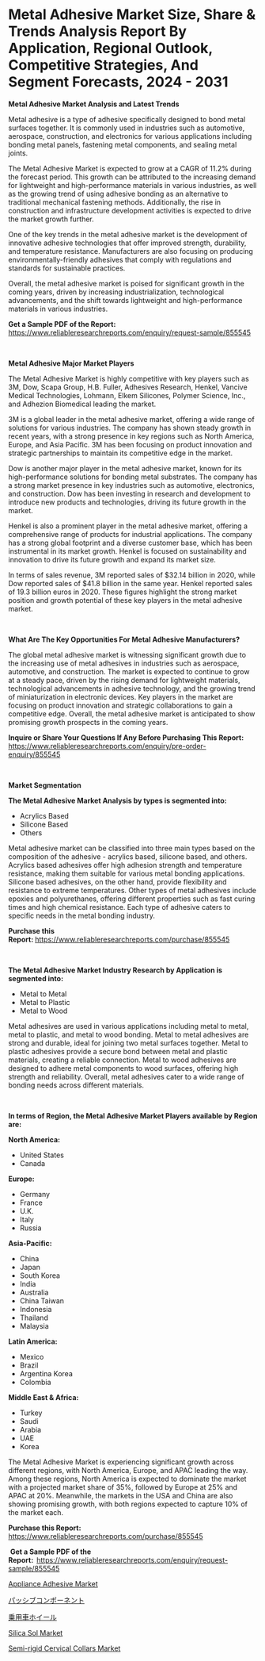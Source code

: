 <p><h1>Metal Adhesive Market Size, Share & Trends Analysis Report By Application, Regional Outlook, Competitive Strategies, And Segment Forecasts, 2024 - 2031</h1></p><p><strong>Metal Adhesive Market Analysis and Latest Trends</strong></p>
<p><p>Metal adhesive is a type of adhesive specifically designed to bond metal surfaces together. It is commonly used in industries such as automotive, aerospace, construction, and electronics for various applications including bonding metal panels, fastening metal components, and sealing metal joints.</p><p>The Metal Adhesive Market is expected to grow at a CAGR of 11.2% during the forecast period. This growth can be attributed to the increasing demand for lightweight and high-performance materials in various industries, as well as the growing trend of using adhesive bonding as an alternative to traditional mechanical fastening methods. Additionally, the rise in construction and infrastructure development activities is expected to drive the market growth further.</p><p>One of the key trends in the metal adhesive market is the development of innovative adhesive technologies that offer improved strength, durability, and temperature resistance. Manufacturers are also focusing on producing environmentally-friendly adhesives that comply with regulations and standards for sustainable practices.</p><p>Overall, the metal adhesive market is poised for significant growth in the coming years, driven by increasing industrialization, technological advancements, and the shift towards lightweight and high-performance materials in various industries.</p></p>
<p><strong>Get a Sample PDF of the Report:&nbsp;</strong> <a href="https://www.reliableresearchreports.com/enquiry/request-sample/855545">https://www.reliableresearchreports.com/enquiry/request-sample/855545</a></p>
<p>&nbsp;</p>
<p><strong>Metal Adhesive Major Market Players</strong></p>
<p><p>The Metal Adhesive Market is highly competitive with key players such as 3M, Dow, Scapa Group, H.B. Fuller, Adhesives Research, Henkel, Vancive Medical Technologies, Lohmann, Elkem Silicones, Polymer Science, Inc., and Adhezion Biomedical leading the market. </p><p>3M is a global leader in the metal adhesive market, offering a wide range of solutions for various industries. The company has shown steady growth in recent years, with a strong presence in key regions such as North America, Europe, and Asia Pacific. 3M has been focusing on product innovation and strategic partnerships to maintain its competitive edge in the market.</p><p>Dow is another major player in the metal adhesive market, known for its high-performance solutions for bonding metal substrates. The company has a strong market presence in key industries such as automotive, electronics, and construction. Dow has been investing in research and development to introduce new products and technologies, driving its future growth in the market.</p><p>Henkel is also a prominent player in the metal adhesive market, offering a comprehensive range of products for industrial applications. The company has a strong global footprint and a diverse customer base, which has been instrumental in its market growth. Henkel is focused on sustainability and innovation to drive its future growth and expand its market size.</p><p>In terms of sales revenue, 3M reported sales of $32.14 billion in 2020, while Dow reported sales of $41.8 billion in the same year. Henkel reported sales of 19.3 billion euros in 2020. These figures highlight the strong market position and growth potential of these key players in the metal adhesive market.</p></p>
<p>&nbsp;</p>
<p><strong>What Are The Key Opportunities For Metal Adhesive Manufacturers?</strong></p>
<p><p>The global metal adhesive market is witnessing significant growth due to the increasing use of metal adhesives in industries such as aerospace, automotive, and construction. The market is expected to continue to grow at a steady pace, driven by the rising demand for lightweight materials, technological advancements in adhesive technology, and the growing trend of miniaturization in electronic devices. Key players in the market are focusing on product innovation and strategic collaborations to gain a competitive edge. Overall, the metal adhesive market is anticipated to show promising growth prospects in the coming years.</p></p>
<p><strong>Inquire or Share Your Questions If Any Before Purchasing This Report:</strong> <a href="https://www.reliableresearchreports.com/enquiry/pre-order-enquiry/855545">https://www.reliableresearchreports.com/enquiry/pre-order-enquiry/855545</a></p>
<p>&nbsp;</p>
<p><strong>Market Segmentation</strong></p>
<p><strong>The Metal Adhesive Market Analysis by types is segmented into:</strong></p>
<p><ul><li>Acrylics Based</li><li>Silicone Based</li><li>Others</li></ul></p>
<p><p>Metal adhesive market can be classified into three main types based on the composition of the adhesive - acrylics based, silicone based, and others. Acrylics based adhesives offer high adhesion strength and temperature resistance, making them suitable for various metal bonding applications. Silicone based adhesives, on the other hand, provide flexibility and resistance to extreme temperatures. Other types of metal adhesives include epoxies and polyurethanes, offering different properties such as fast curing times and high chemical resistance. Each type of adhesive caters to specific needs in the metal bonding industry.</p></p>
<p><strong>Purchase this Report:&nbsp;</strong><a href="https://www.reliableresearchreports.com/purchase/855545">https://www.reliableresearchreports.com/purchase/855545</a></p>
<p>&nbsp;</p>
<p><strong>The Metal Adhesive Market Industry Research by Application is segmented into:</strong></p>
<p><ul><li>Metal to Metal</li><li>Metal to Plastic</li><li>Metal to Wood</li></ul></p>
<p><p>Metal adhesives are used in various applications including metal to metal, metal to plastic, and metal to wood bonding. Metal to metal adhesives are strong and durable, ideal for joining two metal surfaces together. Metal to plastic adhesives provide a secure bond between metal and plastic materials, creating a reliable connection. Metal to wood adhesives are designed to adhere metal components to wood surfaces, offering high strength and reliability. Overall, metal adhesives cater to a wide range of bonding needs across different materials.</p></p>
<p>&nbsp;</p>
<p><strong>In terms of Region, the Metal Adhesive Market Players available by Region are:</strong></p>
<p>
    <p> <strong> North America: </strong>
        <ul>
            <li>United States</li>
            <li>Canada</li>
        </ul>
        </p> 
    <p> <strong> Europe: </strong>
        <ul>
            <li>Germany</li>
            <li>France</li>
            <li>U.K.</li>
            <li>Italy</li>
            <li>Russia</li>
        </ul>
        </p> 
    <p> <strong> Asia-Pacific: </strong>
        <ul>
            <li>China</li>
            <li>Japan</li>
            <li>South Korea</li>
            <li>India</li>
            <li>Australia</li>
            <li>China Taiwan</li>
            <li>Indonesia</li>
            <li>Thailand</li>
            <li>Malaysia</li>
        </ul>
        </p> 
    <p> <strong> Latin America: </strong>
        <ul>
            <li>Mexico</li>
            <li>Brazil</li>
            <li>Argentina Korea</li>
            <li>Colombia</li>
        </ul>
        </p> 
    <p> <strong> Middle East & Africa: </strong>
        <ul>
            <li>Turkey</li>
            <li>Saudi</li>
            <li>Arabia</li>
            <li>UAE</li>
            <li>Korea</li>
        </ul>
    </p>
    </p>
<p><p>The Metal Adhesive Market is experiencing significant growth across different regions, with North America, Europe, and APAC leading the way. Among these regions, North America is expected to dominate the market with a projected market share of 35%, followed by Europe at 25% and APAC at 20%. Meanwhile, the markets in the USA and China are also showing promising growth, with both regions expected to capture 10% of the market each.</p></p>
<p><strong>Purchase this Report: </strong><a href="https://www.reliableresearchreports.com/purchase/855545">https://www.reliableresearchreports.com/purchase/855545</a></p>
<p>&nbsp;<strong>Get a Sample PDF of the Report:&nbsp;&nbsp;</strong><a href="https://www.reliableresearchreports.com/enquiry/request-sample/855545">https://www.reliableresearchreports.com/enquiry/request-sample/855545</a></p>
<p><strong></strong></p>
<p><p><a href="https://github.com/mancsybtousav/Market-Research-Report-List-1/blob/main/appliance-adhesive-market.md">Appliance Adhesive Market</a></p><p><a href="https://github.com/ddwcuskozol07187/Market-Research-Report-List-1/blob/main/8700568192746.md">パッシブコンポーネント</a></p><p><a href="https://github.com/xtkhtofdt934839/Market-Research-Report-List-1/blob/main/3534373192745.md">乗用車ホイール</a></p><p><a href="https://github.com/josesg55/Market-Research-Report-List-1/blob/main/silica-sol-market.md">Silica Sol Market</a></p><p><a href="https://issuu.com/reportprime-2/docs/semi-rigid-cervical-collars-market-size-2030.pptx">Semi-rigid Cervical Collars Market</a></p></p>